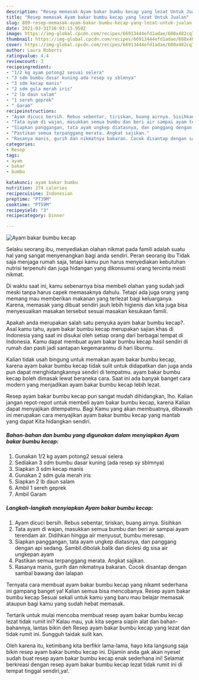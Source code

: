 ```yaml
---
description: "Resep memasak Ayam bakar bumbu kecap yang lezat Untuk Jualan"
title: "Resep memasak Ayam bakar bumbu kecap yang lezat Untuk Jualan"
slug: 809-resep-memasak-ayam-bakar-bumbu-kecap-yang-lezat-untuk-jualan
date: 2021-03-31T16:03:13.958Z
image: https://img-global.cpcdn.com/recipes/66913444efd1adae/680x482cq70/ayam-bakar-bumbu-kecap-foto-resep-utama.jpg
thumbnail: https://img-global.cpcdn.com/recipes/66913444efd1adae/680x482cq70/ayam-bakar-bumbu-kecap-foto-resep-utama.jpg
cover: https://img-global.cpcdn.com/recipes/66913444efd1adae/680x482cq70/ayam-bakar-bumbu-kecap-foto-resep-utama.jpg
author: Laura Roberts
ratingvalue: 4.4
reviewcount: 3
recipeingredient:
- "1/2 kg ayam potong2 sesuai selera"
- "3 sdm bumbu dasar kuning ada resep sy sblmnya"
- "3 sdm kecap manis"
- "2 sdm gula merah iris"
- "2 lb daun salam"
- "1 sereh geprek"
- " Garam"
recipeinstructions:
- "Ayam dicuci bersih. Rebus sebentar, tiriskan, buang airnya. Sisihkan"
- "Tata ayam di wajan, masukkan semua bumbu dan beri air sampai ayam terendam air. Didihkan hingga air menyusut, bumbu meresap."
- "Siapkan panggangan, tata ayam ungkep diatasnya, dan panggang dengan api sedang. Sambil.dibolak.balik dan diolesi dg sisa air ungkepan ayam"
- "Pastikan semua terpanggang merata. Angkat sajikan."
- "Rasanya manis, gurih dan nikmatnya bakaran. Cocok disantap dengan sambal bawang dan lalapan"
categories:
- Resep
tags:
- ayam
- bakar
- bumbu

katakunci: ayam bakar bumbu 
nutrition: 274 calories
recipecuisine: Indonesian
preptime: "PT39M"
cooktime: "PT59M"
recipeyield: "3"
recipecategory: Dinner

---
```



![Ayam bakar bumbu kecap](https://img-global.cpcdn.com/recipes/66913444efd1adae/680x482cq70/ayam-bakar-bumbu-kecap-foto-resep-utama.jpg)

Selaku seorang ibu, menyediakan olahan nikmat pada famili adalah suatu hal yang sangat menyenangkan bagi anda sendiri. Peran seorang ibu Tidak saja menjaga rumah saja, tetapi kamu pun harus menyediakan kebutuhan nutrisi terpenuhi dan juga hidangan yang dikonsumsi orang tercinta mesti nikmat.

Di waktu  saat ini, kamu sebenarnya bisa membeli olahan yang sudah jadi meski tanpa harus capek memasaknya dahulu. Tetapi ada juga orang yang memang mau memberikan makanan yang terlezat bagi keluarganya. Karena, memasak yang dibuat sendiri jauh lebih higienis dan kita juga bisa menyesuaikan masakan tersebut sesuai masakan kesukaan famili. 



Apakah anda merupakan salah satu penyuka ayam bakar bumbu kecap?. Asal kamu tahu, ayam bakar bumbu kecap merupakan sajian khas di Indonesia yang saat ini disukai oleh setiap orang dari berbagai tempat di Indonesia. Kamu dapat membuat ayam bakar bumbu kecap hasil sendiri di rumah dan pasti jadi santapan kegemaranmu di hari liburmu.

Kalian tidak usah bingung untuk memakan ayam bakar bumbu kecap, karena ayam bakar bumbu kecap tidak sulit untuk didapatkan dan juga anda pun dapat menghidangkannya sendiri di tempatmu. ayam bakar bumbu kecap boleh dimasak lewat beraneka cara. Saat ini ada banyak banget cara modern yang menjadikan ayam bakar bumbu kecap lebih lezat.

Resep ayam bakar bumbu kecap pun sangat mudah dihidangkan, lho. Kalian jangan repot-repot untuk membeli ayam bakar bumbu kecap, karena Kalian dapat menyajikan ditempatmu. Bagi Kamu yang akan membuatnya, dibawah ini merupakan cara menyajikan ayam bakar bumbu kecap yang mantab yang dapat Kita hidangkan sendiri.

<!--inarticleads1-->

##### Bahan-bahan dan bumbu yang digunakan dalam menyiapkan Ayam bakar bumbu kecap:

1. Gunakan 1/2 kg ayam potong2 sesuai selera
1. Sediakan 3 sdm bumbu dasar kuning (ada resep sy sblmnya)
1. Siapkan 3 sdm kecap manis
1. Gunakan 2 sdm gula merah iris
1. Siapkan 2 lb daun salam
1. Ambil 1 sereh geprek
1. Ambil  Garam




<!--inarticleads2-->

##### Langkah-langkah menyiapkan Ayam bakar bumbu kecap:

1. Ayam dicuci bersih. Rebus sebentar, tiriskan, buang airnya. Sisihkan
1. Tata ayam di wajan, masukkan semua bumbu dan beri air sampai ayam terendam air. Didihkan hingga air menyusut, bumbu meresap.
1. Siapkan panggangan, tata ayam ungkep diatasnya, dan panggang dengan api sedang. Sambil.dibolak.balik dan diolesi dg sisa air ungkepan ayam
1. Pastikan semua terpanggang merata. Angkat sajikan.
1. Rasanya manis, gurih dan nikmatnya bakaran. Cocok disantap dengan sambal bawang dan lalapan




Ternyata cara membuat ayam bakar bumbu kecap yang nikamt sederhana ini gampang banget ya! Kalian semua bisa mencobanya. Resep ayam bakar bumbu kecap Sesuai sekali untuk kamu yang baru mau belajar memasak ataupun bagi kamu yang sudah hebat memasak.

Tertarik untuk mulai mencoba membuat resep ayam bakar bumbu kecap lezat tidak rumit ini? Kalau mau, yuk kita segera siapin alat dan bahan-bahannya, lantas bikin deh Resep ayam bakar bumbu kecap yang lezat dan tidak rumit ini. Sungguh taidak sulit kan. 

Oleh karena itu, ketimbang kita berfikir lama-lama, hayo kita langsung saja bikin resep ayam bakar bumbu kecap ini. Dijamin anda gak akan nyesel sudah buat resep ayam bakar bumbu kecap enak sederhana ini! Selamat berkreasi dengan resep ayam bakar bumbu kecap lezat tidak rumit ini di tempat tinggal sendiri,ya!.

